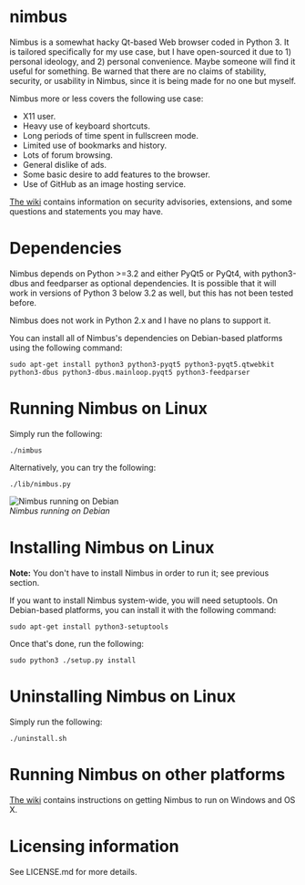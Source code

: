 nimbus
======

Nimbus is a somewhat hacky Qt-based Web browser coded in Python 3. It is
tailored specifically for my use case, but I have open-sourced it due to 1)
personal ideology, and 2) personal convenience. Maybe someone will find it
useful for something. Be warned that there are no claims of stability,
security, or usability in Nimbus, since it is being made for no one but
myself.

Nimbus more or less covers the following use case:
* X11 user.
* Heavy use of keyboard shortcuts.
* Long periods of time spent in fullscreen mode.
* Limited use of bookmarks and history.
* Lots of forum browsing.
* General dislike of ads.
* Some basic desire to add features to the browser.
* Use of GitHub as an image hosting service.

[The wiki](https://github.com/foxhead128/nimbus/wiki) contains information
on security advisories, extensions, and some questions and statements you
may have.

Dependencies
======

Nimbus depends on Python >=3.2 and either PyQt5 or PyQt4, with python3-dbus
and feedparser as optional dependencies. It is possible that it will work in
versions of Python 3 below 3.2 as well, but this has not been tested before.

Nimbus does not work in Python 2.x and I have no plans to support it.

You can install all of Nimbus's dependencies on Debian-based platforms
using the following command:

    sudo apt-get install python3 python3-pyqt5 python3-pyqt5.qtwebkit python3-dbus python3-dbus.mainloop.pyqt5 python3-feedparser

Running Nimbus on Linux
======

Simply run the following:

    ./nimbus

Alternatively, you can try the following:

    ./lib/nimbus.py

![Nimbus running on Debian](https://raw.githubusercontent.com/foxhead128/fh-images/master/nimbus-296bf74460-debian.png)<br>
*Nimbus running on Debian*

Installing Nimbus on Linux
======

**Note:** You don't have to install Nimbus in order to run it; see previous
section.

If you want to install Nimbus system-wide, you will need setuptools. On
Debian-based platforms, you can install it with the following command:

    sudo apt-get install python3-setuptools

Once that's done, run the following:

    sudo python3 ./setup.py install
    
Uninstalling Nimbus on Linux
======

Simply run the following:

    ./uninstall.sh

Running Nimbus on other platforms
======
[The wiki](https://github.com/foxhead128/nimbus/wiki) contains instructions on
getting Nimbus to run on Windows and OS X.

Licensing information
======

See LICENSE.md for more details.
